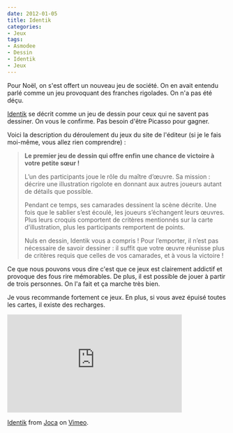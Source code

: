 ```yaml
---
date: 2012-01-05
title: Identik
categories:
- Jeux
tags:
- Asmodee
- Dessin
- Identik
- Jeux
---
```

Pour Noël, on s'est offert un nouveau jeu de société. On en avait entendu parlé comme un jeu provoquant des franches rigolades. On n'a pas été déçu. <!--more-->

<a title="Identik sur le site de l'éditeur Asmodee" href="https://www.asmodee.com/ressources/jeux_versions/identik_5.php">Identik</a> se décrit comme un jeu de dessin pour ceux qui ne savent pas dessiner. On vous le confirme. Pas besoin d'être Picasso pour gagner.

Voici la description du déroulement du jeux du site de l'éditeur  (si je le fais moi-même, vous allez rien comprendre) :
<blockquote><strong>Le premier jeu de dessin qui offre enfin une chance de victoire à votre petite sœur !</strong>

L’un des participants joue le rôle du maître d’œuvre. Sa mission : décrire une illustration rigolote en donnant aux autres joueurs autant de détails que possible.

Pendant ce temps, ses camarades dessinent la scène décrite. Une fois que le sablier s’est écoulé, les joueurs s’échangent leurs œuvres. Plus leurs croquis comportent de critères mentionnés sur la carte d’illustration, plus les participants remportent de points.

Nuls en dessin, Identik vous a compris ! Pour l’emporter, il n’est pas nécessaire de savoir dessiner : il suffit que votre œuvre réunisse plus de critères requis que celles de vos camarades, et à vous la victoire !</blockquote>
Ce que nous pouvons vous dire c'est que ce jeux est clairement addictif et provoque des fous rire mémorables. De plus, il est possible de jouer à partir de trois personnes. On l'a fait et ça marche très bien.

Je vous recommande fortement ce jeux. En plus, si vous avez épuisé toutes les cartes, il existe des recharges.

<iframe src="https://player.vimeo.com/video/10216989?title=0&amp;byline=0&amp;portrait=0" frameborder="0" width="400" height="225"></iframe>

<a href="https://vimeo.com/10216989">Identik</a> from <a href="https://vimeo.com/user2447079">Joca</a> on <a href="https://vimeo.com">Vimeo</a>.
